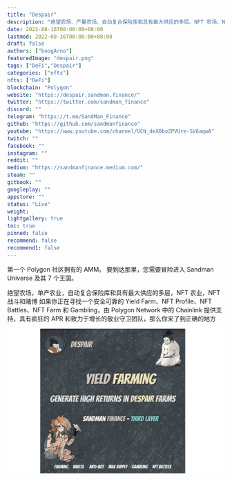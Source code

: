 ```yaml
---
title: "Despair"
description: "绝望农场、产量农场、自动复合保险库和具有最大供应的多层、NFT 农场、NFT 战斗和赌博"
date: 2022-08-16T00:00:00+08:00
lastmod: 2022-08-16T00:00:00+08:00
draft: false
authors: ["boogArno"]
featuredImage: "despair.png"
tags: ["DeFi","Despair"]
categories: ["nfts"]
nfts: ["DeFi"]
blockchain: "Polygon"
website: "https://despair.sandman.finance/"
twitter: "https://twitter.com/sandman_finance"
discord: ""
telegram: "https://t.me/SandMan_Finance"
github: "https://github.com/sandmanfinance"
youtube: "https://www.youtube.com/channel/UCN_deX0boZPVUre-SV6aqwA"
twitch: ""
facebook: ""
instagram: ""
reddit: ""
medium: "https://sandmanfinance.medium.com/"
steam: ""
gitbook: ""
googleplay: ""
appstore: ""
status: "Live"
weight: 
lightgallery: true
toc: true
pinned: false
recommend: false
recommend1: false
---
```

第一个 Polygon 社区拥有的 AMM。
要到达那里，您需要冒险进入 Sandman Universe 及其 7 个王国。

绝望农场，单产农业，自动复合保险库和具有最大供应的多层，NFT 农业，NFT 战斗和赌博
如果你正在寻找一个安全可靠的 Yield Farm、NFT Profile、NFT Battles、NFT Farm 和 Gambling，由 Polygon Network 中的 Chainlink 提供支持，具有疯狂的 APR 和致力于增长的敬业守卫团队，那么你来了到正确的地方

![despair-dapp-defi-matic-image1_3f9e19cc63b9d450cc7d1d32795c9784](despair-dapp-defi-matic-image1_3f9e19cc63b9d450cc7d1d32795c9784.png)
